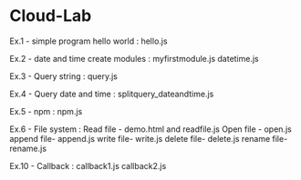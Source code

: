 # Cloud-Lab

Ex.1 - simple program hello world : 
hello.js

Ex.2 - date and time create modules : 
myfirstmodule.js
datetime.js

Ex.3 - Query string : 
query.js

Ex.4 - Query date and time : 
splitquery_dateandtime.js

Ex.5 - npm : 
npm.js

Ex.6 - File system : 
Read file - demo.html and readfile.js
Open file - open.js
append file- append.js
write file- write.js
delete file- delete.js
rename file- rename.js

Ex.10 - Callback : 
callback1.js
callback2.js
